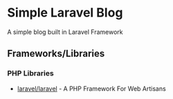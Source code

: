 # Simple Laravel Blog

A simple blog built in Laravel Framework

## Frameworks/Libraries

### PHP Libraries
* [laravel/laravel](https://github.com/laravel/laravel) - A PHP Framework For Web Artisans

